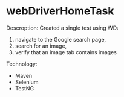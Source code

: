 # webDriverHomeTask
Descroption:
Created a single test using WD: 
1) navigate to the Google search page, 
2) search for an image,
3) verify that an image tab contains images

Technology:
- Maven
- Selenium
- TestNG

